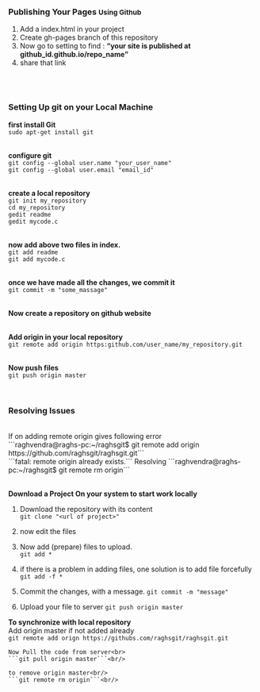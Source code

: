 <h3>Publishing Your Pages <small>Using Github </small></h3>

<ol>
<li>Add a index.html in your project</li>
<li>Create gh-pages branch of this repository</li>
<li>Now go to setting to find : <b><q>your site is published at github_id.github.io/repo_name</q></b></li>
<li>share that link</li>
</ol>
<br/><br/>
<h3>Setting Up git on your Local Machine</h3>

<b>first install Git</b><br/>
	```sudo apt-get install git```

<br/><b>configure git</b><br/>
	```git config --global user.name "your_user_name"```<br/>
	```git config --global user.email "email_id"```
	   
<br/><b>create a local repository</b><br/>
	```git init my_repository```<br/>
	```cd my_repository```<br/>
	```gedit readme```<br/>
	```gedit mycode.c```
	
<br/><b>now add above two files in index.</b><br/>
	```git add readme```<br/>
	```git add mycode.c```
	
<br/><b>once we have made all the changes, we commit it</b><br/>
	```git commit -m "some_massage"```

<br/><b>Now create a repository on github website</b><br/>

<br/><b>Add origin in your local repository</b><br/>
	```git remote add origin https:github.com/user_name/my_repository.git```
	
<b><br/>Now push files</b><br/>
	```git push origin master```
	
	
<br/>
<h3> Resolving Issues </h3><br>
If on adding remote origin gives following error<br/>
	```raghvendra@raghs-pc:~/raghsgit$ git remote add origin https://github.com/raghsgit/raghsgit.git```<br/>
	```fatal: remote origin already exists.```
Resolving
	```raghvendra@raghs-pc:~/raghsgit$ git remote rm origin```

<br/><b>Download a Project On your system to start work locally</b>
1) Download the repository with its content<br/>
```git clone "<url of project>"```<br/>
2) now edit the files
3) Now add (prepare) files to upload.<br/> 
	```git add *```<br/>
4) if there is a problem in adding files, one solution is to add file forcefully
	```git add -f *```
		
4) Commit the changes, with a message.
	```git commit -m "message"```
5) Upload your file to server
	```git push origin master```



<b>To synchronize with local repository</b><br/>
       Add origin master if not added already<br/>
	```git remote add orign https://githubs.com/raghsgit/raghsgit.git```</br>
	
	Now Pull the code from server<br>
	```git pull origin master```<br/>

	to remove origin master<br/>
	```git remote rm origin```<br/>

